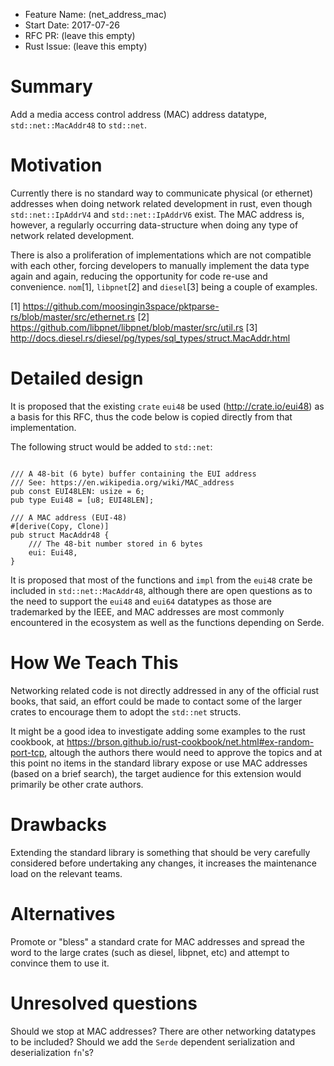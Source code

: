 - Feature Name: (net_address_mac)
- Start Date: 2017-07-26
- RFC PR: (leave this empty)
- Rust Issue: (leave this empty)

# Summary
[summary]: #summary

Add a media access control address (MAC) address datatype, `std::net::MacAddr48` to `std::net`.

# Motivation
[motivation]: #motivation

Currently there is no standard way to communicate physical (or ethernet) addresses when doing network related development in rust, even though `std::net::IpAddrV4` and `std::net::IpAddrV6` exist. The MAC address is, however, a regularly occurring data-structure when doing any type of network related development.

There is also a proliferation of implementations which are not compatible with each other, forcing developers to manually implement the data type again and again, reducing the opportunity for code re-use and convenience. `nom`[1], `libpnet`[2] and `diesel`[3] being a couple of examples.

[1] https://github.com/moosingin3space/pktparse-rs/blob/master/src/ethernet.rs
[2] https://github.com/libpnet/libpnet/blob/master/src/util.rs
[3] http://docs.diesel.rs/diesel/pg/types/sql_types/struct.MacAddr.html

# Detailed design
[design]: #detailed-design

It is proposed that the existing `crate` `eui48` be used (http://crate.io/eui48) as a basis for this RFC, thus the code below is copied directly from that implementation.

The following struct would be added to `std::net`:


```

/// A 48-bit (6 byte) buffer containing the EUI address
/// See: https://en.wikipedia.org/wiki/MAC_address
pub const EUI48LEN: usize = 6;
pub type Eui48 = [u8; EUI48LEN];

/// A MAC address (EUI-48)
#[derive(Copy, Clone)]
pub struct MacAddr48 {
    /// The 48-bit number stored in 6 bytes
    eui: Eui48,
}

```

It is proposed that most of the functions and `impl` from the `eui48` crate be included in `std::net::MacAddr48`, although there are open questions as to the need to support the `eui48` and `eui64` datatypes as those are trademarked by the IEEE, and MAC addresses are most commonly encountered in the ecosystem as well as the functions depending on Serde.

# How We Teach This
[how-we-teach-this]: #how-we-teach-this

Networking related code is not directly addressed in any of the official rust books, that said, an effort could be made to contact some of the larger crates to encourage them to adopt the `std::net` structs.

It might be a good idea to investigate adding some examples to the rust cookbook, at https://brson.github.io/rust-cookbook/net.html#ex-random-port-tcp, altough the authors there would need to approve the topics and at this point no items in the standard library expose or use MAC addresses (based on a brief search), the target audience for this extension would primarily be other crate authors.

# Drawbacks
[drawbacks]: #drawbacks

Extending the standard library is something that should be very carefully considered before undertaking any changes, it increases the maintenance load on the relevant teams.

# Alternatives
[alternatives]: #alternatives

Promote or "bless" a standard crate for MAC addresses and spread the word to the large crates (such as diesel, libpnet, etc) and attempt to convince them to use it.

# Unresolved questions
[unresolved]: #unresolved-questions

Should we stop at MAC addresses? There are other networking datatypes to be included?
Should we add the `Serde` dependent serialization and deserialization `fn`'s?
